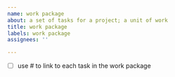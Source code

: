 ```yaml
---
name: work package
about: a set of tasks for a project; a unit of work
title: work package
labels: work package
assignees: ''

---
```


- [ ] use #<issue number> to link to each task in the work package
